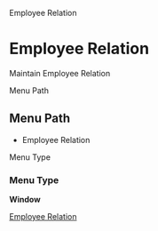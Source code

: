 
Employee Relation
# Employee Relation


Maintain Employee Relation

Menu Path
## Menu Path



- Employee Relation

Menu Type
### Menu Type

**Window**


[Employee Relation](functional-guide/window/window-employee-relation.md)